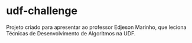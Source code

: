 # udf-challenge

Projeto criado para apresentar ao professor Edjeson Marinho, que leciona Técnicas de Desenvolvimento de Algoritmos na UDF.
